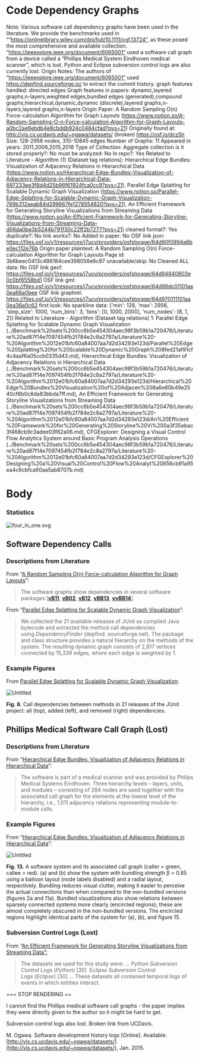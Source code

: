 # Code Dependency Graphs

Note: Various software call dependency graphs have been used in the literature. We provide the benchmarks used in ““https://onlinelibrary.wiley.com/doi/full/10.1111/cgf.13724”, as these posed the most comprehensive and available collection. 
 “https://ieeexplore.ieee.org/document/6065001” used a software call graph from a device called a “Phillips Medical System Eindhoven medical scanner”, which is lost. Python and Eclipse subversion control logs are also currently lost.
Origin Notes: The authors of “https://ieeexplore.ieee.org/document/6065001” used https://depfind.sourceforge.io/ to extract the commit history.
graph features handled: directed edges
Graph features in papers: dynamic,layered graphs,n-layers,weighted edges,bundled edges (generated),compound graphs,hierarchical,dynamic,dynamic (discrete),layered graphs,n-layers,layered graphs,n-layers
Origin Paper: A Random Sampling O(n) Force-calculation Algorithm for Graph Layouts (https://www.notion.so/A-Random-Sampling-O-n-Force-calculation-Algorithm-for-Graph-Layouts-a0bc2ae6ebdb4e8cbddb924c0484cfad?pvs=21)
Originally found at: http://vis.cs.ucdavis.edu/~ogawa/datasets/ (broken)
https://osf.io/dcz5h 
Size: 128-2956 nodes, 310-10845 edges
Number of Graphs: 11
Appeared in years: 2011,2006,2015,2018
Type of Collection: Aggregate collection
is it stored properly?: No
must be analyzed: No
In repo?: Yes
Related to Literature - Algorithm (1) (Dataset tag relations): Hierarchical Edge Bundles: Visualization of Adjacency Relations in Hierarchical Data (https://www.notion.so/Hierarchical-Edge-Bundles-Visualization-of-Adjacency-Relations-in-Hierarchical-Data-697233ee3f8d4d25b96f61924fca0cc9?pvs=21), Parallel Edge Splatting for Scalable Dynamic Graph Visualization (https://www.notion.so/Parallel-Edge-Splatting-for-Scalable-Dynamic-Graph-Visualization-789b312aeab84d299667fe1278554820?pvs=21), An Efficient Framework for Generating Storyline Visualizations from Streaming Data (https://www.notion.so/An-Efficient-Framework-for-Generating-Storyline-Visualizations-from-Streaming-Data-d06da0be3b5244b791f30c22ff2b7277?pvs=21)
cleaned format?: Yes
duplicate?: No
link works?: No
Added in paper: No
OSF link json: https://files.osf.io/v1/resources/j7ucv/providers/osfstorage/64d90f0994a6be0ec112e76b
Origin paper plaintext: A Random Sampling O(n) Force-calculation Algorithm for Graph Layouts
Page id: 3b6beec0413c486184cee398056e6c87
unavailable/skip: No
Cleaned ALL data: No
OSF link gexf: https://files.osf.io/v1/resources/j7ucv/providers/osfstorage/64d94840803e0c0bf6558bd1
OSF link gml: https://files.osf.io/v1/resources/j7ucv/providers/osfstorage/64d96dc01101aa0ea66a0bee
OSF link graphml: https://files.osf.io/v1/resources/j7ucv/providers/osfstorage/64d970111101aa0ea36a0c62
first look: No
sparkline data: {'min': 128, 'max': 2956, 'step_size': 1000, 'num_bins': 3, 'bins': [0, 1000, 2000], 'num_nodes': [8, 1, 2]}
Related to Literature - Algorithm (Dataset tag relations) 1: Parallel Edge Splatting for Scalable Dynamic Graph Visualization (../Benchmark%20sets%200cc6b5e454304aec98f3b59b1a720476/Literature%20ad87f14e7097454fb2f784e2c8a2797a/Literature%20-%20Algorithm%2012e01bfc60a84007aa7d2d34293e123d/Parallel%20Edge%20Splatting%20for%20Scalable%20Dynamic%20Graph%208fed21af91cf4c4aaf6a05ccb0335d43.md), Hierarchical Edge Bundles: Visualization of Adjacency Relations in Hierarchical Data (../Benchmark%20sets%200cc6b5e454304aec98f3b59b1a720476/Literature%20ad87f14e7097454fb2f784e2c8a2797a/Literature%20-%20Algorithm%2012e01bfc60a84007aa7d2d34293e123d/Hierarchical%20Edge%20Bundles%20Visualization%20of%20Adjacen%208a6e80b49e2540cf8b0c8da83bbda7ff.md), An Efficient Framework for Generating Storyline Visualizations from Streaming Data (../Benchmark%20sets%200cc6b5e454304aec98f3b59b1a720476/Literature%20ad87f14e7097454fb2f784e2c8a2797a/Literature%20-%20Algorithm%2012e01bfc60a84007aa7d2d34293e123d/An%20Efficient%20Framework%20for%20Generating%20Storyline%20Vi%200a3f35ebac3f468cb9c3adee03f62a06.md), CFGExplorer: Designing a Visual Control Flow Analytics System around Basic Program Analysis Operations (../Benchmark%20sets%200cc6b5e454304aec98f3b59b1a720476/Literature%20ad87f14e7097454fb2f784e2c8a2797a/Literature%20-%20Algorithm%2012e01bfc60a84007aa7d2d34293e123d/CFGExplorer%20Designing%20a%20Visual%20Control%20Flow%20Analyt%20656cb91a95ea4c6cbfca60aa5ab8707b.md)

# Body

### Statistics

![four_in_one.svg](Code%20Dependency%20Graphs%203b6beec0413c486184cee398056e6c87/four_in_one.svg)

## Software Dependency Calls

### Descriptions from Literature

From “[A Random Sampling O(n) Force-calculation Algorithm for Graph Layouts](https://onlinelibrary.wiley.com/doi/full/10.1111/cgf.13724)”:

> The software graphs show dependencies in several software packages [**[vB11](https://onlinelibrary.wiley.com/doi/full/10.1111/cgf.13724#cgf13724-bib-0076)**, **[vB02](https://onlinelibrary.wiley.com/doi/full/10.1111/cgf.13724#cgf13724-bib-0075)**, **[vB12](https://onlinelibrary.wiley.com/doi/full/10.1111/cgf.13724#cgf13724-bib-0077)**, **[vBB13](https://onlinelibrary.wiley.com/doi/full/10.1111/cgf.13724#cgf13724-bib-0078)**, **[vvBB14](https://onlinelibrary.wiley.com/doi/full/10.1111/cgf.13724#cgf13724-bib-0082)**].
> 

From “[Parallel Edge Splatting for Scalable Dynamic Graph Visualization](https://ieeexplore.ieee.org/document/6065001)”:

> We collected the 21 available releases of JUnit as compiled Java bytecode and extracted the method call dependencies using *DependencyFinder* (depfind. sourceforge.net). The package and class structure provides a natural hierarchy on the methods of the system. The resulting dynamic graph consists of 2,817 vertices connected by 15,339 edges, where each edge is weighted by 1.
> 

### Example Figures

From [Parallel Edge Splatting for Scalable Dynamic Graph Visualization](https://ieeexplore.ieee.org/document/6065001):

![Untitled](Code%20Dependency%20Graphs%203b6beec0413c486184cee398056e6c87/Untitled.png)

**Fig. 6.** Call dependencies between methods in 21 releases of the JUnit project: all (top), added (left), and removed (right) dependencies.

## Phillips Medical Software Call Graph (Lost)

### Descriptions from Literature

From “[Hierarchical Edge Bundles: Visualization of Adjacency Relations in Hierarchical Data](https://ieeexplore.ieee.org/document/4015425)”:

> The software is part of a medical scanner and was provided by Philips Medical Systems Eindhoven. Three hierarchy levels – layers, units, and modules – consisting of 284 nodes are used together with the associated call graph for the elements at the lowest level of the hierarchy, i.e., 1,011 adjacency relations representing module-to-module calls.
> 

### Example Figures

From “[Hierarchical Edge Bundles: Visualization of Adjacency Relations in Hierarchical Data](https://ieeexplore.ieee.org/document/4015425)”:

![Untitled](Code%20Dependency%20Graphs%203b6beec0413c486184cee398056e6c87/Untitled%201.png)

**Fig. 13.** A software system and its associated call graph (caller = green, callee = red). (a) and (b) show the system with bundling strength β = 0.85 using a balloon layout (node labels disabled) and a radial layout, respectively. Bundling reduces visual clutter, making it easier to perceive the actual connections than when compared to the non-bundled versions (figures 2a and 11a). Bundled visualizations also show relations between sparsely connected systems more clearly (encircled regions); these are almost completely obscured in the non-bundled versions. The encircled regions highlight identical parts of the system for (a), (b), and figure 15.

### Subversion Control Logs (Lost)

From “[An Efficient Framework for Generating Storyline Visualizations from Streaming Data”:](https://ieeexplore.ieee.org/document/7015617)

> The datasets we used for this study were:
…
*Python Subversion Control Logs* (*Python*) [30] 
E*clipse Subversion Control Logs* (*Eclipse*) [30]
…
These datasets all contained temporal logs of events in which entities interact.
> 

=== STOP RENDERING ==

I cannot find the Phillips medical software call graphs - the paper implies they were directly given to the author so it might be hard to get. 

Subversion control logs also lost. Broken link from UCDavis. 

M. Ogawa. Software development history logs [Online]. Available:
[http://vis.cs.ucdavis.edu/~ogawa/datasets/](http://vis.cs.ucdavis.edu/~ogawa/datasets/), Jan. 2015.